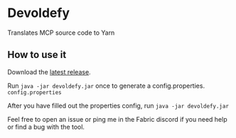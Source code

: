 # Devoldefy
Translates MCP source code to Yarn

## How to use it

Download the [latest release](./releases/latest).

Run `java -jar devoldefy.jar` once to generate a config.properties. `config.properties`

After you have filled out the properties config, run `java -jar devoldefy.jar`

Feel free to open an issue or ping me in the Fabric discord if you need help or find a bug with the tool.
